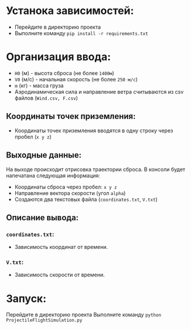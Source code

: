 # Устанока зависимостей:
- Перейдите в директорию проекта
- Выполните команду `pip install -r requirements.txt`

# Организация ввода:
 
- `H0` (м) - высота сброса (не более `1400м`)
- `V0` (м/с) - начальная скорость (не более `250 м/с`) 
- `m`  (кг) - масса груза
- Аэродинамическая сила и направление ветра считываются из csv файлов (`Wind.csv, F.csv`)

## Координаты точек приземления:
- Координаты точек приземления вводятся в одну строку через пробел (`x y z`)

## Выходные данные:
На выходе происходит отрисовка траектории сброса.
В консоли будет напечатана следующая информация: 
- Координаты сброса через пробел: `x y z`
- Направление вектора скорости (угол `alpha`)
- Создаются два текстовых файла (`coordinates.txt`, `V.txt`)

## Описание вывода:

### `coordinates.txt`:
- Зависимость координат от времени.

### `V.txt`:
- Зависимость скорости от времени.


# Запуск:
Перейдите в директорию проекта
Выполните команду `python ProjectileFlightSimulation.py`
